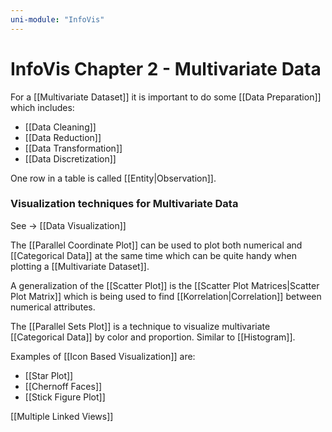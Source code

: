 ```yaml
---
uni-module: "InfoVis"
---
```


# InfoVis Chapter 2 - Multivariate Data

For a [[Multivariate Dataset]] it is important to do some [[Data Preparation]] which includes:

- [[Data Cleaning]]
- [[Data Reduction]]
- [[Data Transformation]]
- [[Data Discretization]]

One row in a table is called [[Entity|Observation]].

### Visualization techniques for Multivariate Data

See → [[Data Visualization]]

The [[Parallel Coordinate Plot]] can be used to plot both numerical and [[Categorical Data]] at the same time which can be quite handy when plotting a [[Multivariate Dataset]].

A generalization of the [[Scatter Plot]] is the [[Scatter Plot Matrices|Scatter Plot Matrix]] which is being used to find [[Korrelation|Correlation]] between numerical attributes.

The [[Parallel Sets Plot]] is a technique to visualize multivariate [[Categorical Data]] by color and proportion. Similar to [[Histogram]].

Examples of [[Icon Based Visualization]] are:

- [[Star Plot]]
- [[Chernoff Faces]]
- [[Stick Figure Plot]]

[[Multiple Linked Views]]
